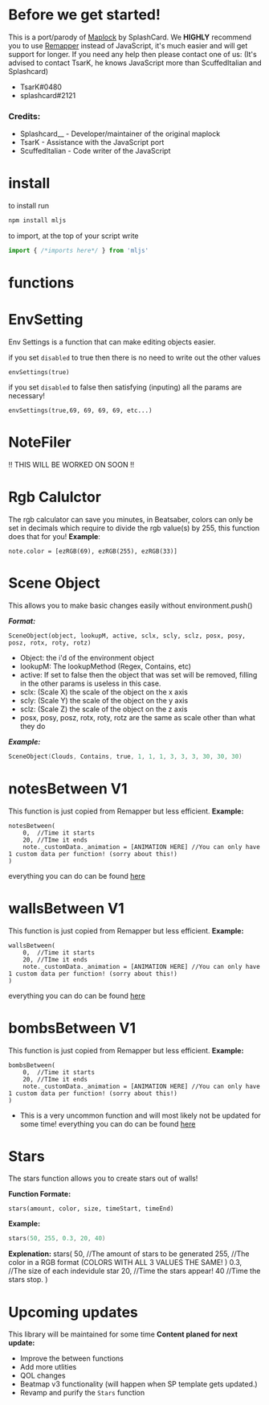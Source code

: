 # Before we get started!
This is a port/parody of [Maplock](https://github.com/Splashcard04/MapLock) by SplashCard. We **HIGHLY** recommend you to use [Remapper](https://github.com/Swifter1243/ReMapper) instead of JavaScript, it's much easier and will get support for longer. If you need any help then please contact one of us: (It's advised to contact TsarK, he knows JavaScript more than ScuffedItalian and Splashcard)

* TsarK#0480
* splashcard#2121

### Credits:

* Splashcard__ - Developer/maintainer of the original maplock
* TsarK - Assistance with the JavaScript port
* ScuffedItalian - Code writer of the JavaScript

# install

to install run 
```powershell
npm install mljs
```
to import, at the top of your script write
```js
import { /*imports here*/ } from 'mljs'
```
# functions
# EnvSetting
Env Settings is a function that can make editing objects easier.

if you set ```disabled``` to true then there is no need to write out the other values


```
envSettings(true)
```

if you set ```disabled``` to false then satisfying (inputing) all the params are necessary!

```
envSettings(true,69, 69, 69, 69, etc...)
```

# NoteFiler
!! THIS WILL BE WORKED ON SOON !!

# Rgb Calulctor
The rgb calculator can save you minutes, in Beatsaber, colors
can only be set in decimals which require to divide the rgb
value(s) by 255, this function does that for you!
**Example**:
```
note.color = [ezRGB(69), ezRGB(255), ezRGB(33)]
```

# Scene Object
This allows you to make basic changes easily without environment.push()

***Format:***
```
SceneObject(object, lookupM, active, sclx, scly, sclz, posx, posy, posz, rotx, roty, rotz)
```
* Object: the i'd of the environment object
* lookupM: The lookupMethod (Regex, Contains, etc)
* active: If set to false then the object that was set will be removed, filling in the other params is useless in this case.
* sclx: (Scale X) the scale of the object on the x axis
* scly: (Scale Y) the scale of the object on the y axis
* sclz: (Scale Z) the scale of the object on the z axis
* posx, posy, posz, rotx, roty, rotz are the same as scale other than what they do

***Example:***
```powershell
SceneObject(Clouds, Contains, true, 1, 1, 1, 3, 3, 3, 30, 30, 30)
```

# notesBetween V1
This function is just copied from Remapper but less efficient.
**Example:**
```
notesBetween(
    0,  //Time it starts
    20, //TIme it ends
    note._customData._animation = [ANIMATION HERE] //You can only have 1 custom data per function! (sorry about this!)
)
```

everything you can do can be found [here](https://github.com/Aeroluna/Heck/wiki/AnimationProperties)

# wallsBetween V1
This function is just copied from Remapper but less efficient.
**Example:**
```
wallsBetween(
    0,  //Time it starts
    20, //TIme it ends
    note._customData._animation = [ANIMATION HERE] //You can only have 1 custom data per function! (sorry about this!)
)
```

everything you can do can be found [here](https://github.com/Aeroluna/Heck/wiki/AnimationProperties)


# bombsBetween V1
This function is just copied from Remapper but less efficient.
**Example:**
```
bombsBetween(
    0,  //Time it starts
    20, //TIme it ends
    note._customData._animation = [ANIMATION HERE] //You can only have 1 custom data per function! (sorry about this!)
)
```
* This is a very uncommon function and will most likely not be updated for some time!
everything you can do can be found [here](https://github.com/Aeroluna/Heck/wiki/AnimationProperties)

# Stars
The stars function allows you to create stars out of walls!

**Function Formate:**
```
stars(amount, color, size, timeStart, timeEnd)
```

**Example:**
```powershell
stars(50, 255, 0.3, 20, 40)
```

**Explenation:**
stars(
    50, //The amount of stars to be generated
    255, //The color in a RGB format (COLORS WITH ALL 3 VALUES THE SAME! )
    0.3, //The size of each indevidule star
    20, //Time the stars appear!
    40 //Time the stars stop.
)

# Upcoming updates
This library will be maintained for some time
**Content planed for next update:**
* Improve the between functions
* Add more utlities
* QOL changes
* Beatmap v3 functionality (will happen when SP template gets updated.)
* Revamp and purify the ```Stars``` function
